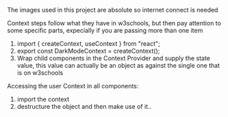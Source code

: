 The images used in this project are absolute so internet connect is needed 



Context steps follow what they have in w3schools, but then pay attention to some specific parts, expecially if you are passing more than one item

1. import { createContext, useContext } from "react";
2. export const DarkModeContext = createContext();
3. Wrap child components in the Context Provider and supply the state value, this value can actually be an object as against the single one that is on w3schools

Accessing the user Context in all components:
1. import the context
2. destructure the object and then make use of it..
